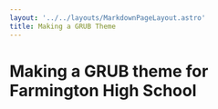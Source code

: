 ```yaml
---
layout: '../../layouts/MarkdownPageLayout.astro'
title: Making a GRUB Theme
---
```


# Making a GRUB theme for Farmington High School
